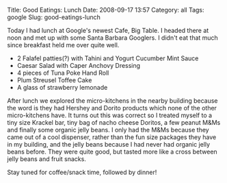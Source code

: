 Title: Good Eatings: Lunch
Date: 2008-09-17 13:57
Category: all
Tags: google
Slug: good-eatings-lunch

Today I had lunch at Google's newest Cafe, Big Table. I headed there at
noon and met up with some Santa Barbara Googlers. I didn't eat that much
since breakfast held me over quite well.

-   2 Falafel patties(?) with Tahini and Yogurt Cucumber Mint Sauce
-   Caesar Salad with Caper Anchovy Dressing
-   4 pieces of Tuna Poke Hand Roll
-   Plum Streusel Toffee Cake
-   A glass of strawberry lemonade

After lunch we explored the micro-kitchens in the nearby building
because the word is they had Hershey and Dorito products which none of
the other micro-kitchens have. It turns out this was correct so I
treated myself to a tiny size Krackel bar, tiny bag of nacho cheese
Doritos, a few peanut M&Ms and finally some organic jelly beans. I only
had the M&Ms because they came out of a cool dispenser, rather than the
fun size packages they have in my building, and the jelly beans because
I had never had organic jelly beans before. They were quite good, but
tasted more like a cross between jelly beans and fruit snacks.

Stay tuned for coffee/snack time, followed by dinner!
